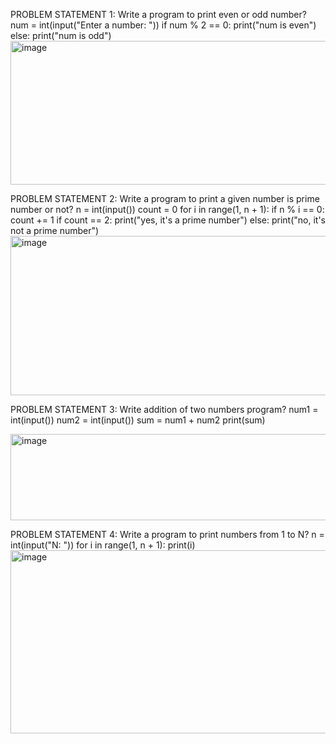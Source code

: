 PROBLEM STATEMENT 1:
Write a program to print even or odd number?
num = int(input("Enter a number: "))
if num % 2 == 0:
    print("num is even")
else:
    print("num is odd")
<img width="1172" height="230" alt="image" src="https://github.com/user-attachments/assets/77641e6a-29b2-4903-8b84-a11ddbb0a61a" />


PROBLEM STATEMENT 2:
Write a program to print a given number is prime number or not?
n = int(input())
count = 0
for i in range(1, n + 1):
    if n % i == 0:
        count += 1
if count == 2:
    print("yes, it's a prime number")
else:
    print("no, it's not a prime number")
<img width="1183" height="255" alt="image" src="https://github.com/user-attachments/assets/2d92a572-a102-4714-8d30-88b45570022d" />


PROBLEM STATEMENT 3:
Write addition of two numbers program?
num1 = int(input())
num2 = int(input())
sum = num1 + num2
print(sum)

<img width="1190" height="138" alt="image" src="https://github.com/user-attachments/assets/c2634ff5-0010-4671-8c34-a2823c6da7ec" />


PROBLEM STATEMENT 4:
Write a program to print numbers from 1 to N?
n = int(input("N: "))
for i in range(1, n + 1):
    print(i)
<img width="1180" height="293" alt="image" src="https://github.com/user-attachments/assets/f8887a59-d842-4da7-b416-3b83c41d5279" />

